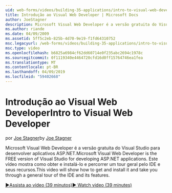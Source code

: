 ```yaml
---
uid: web-forms/videos/building-35-applications/intro-to-visual-web-developer
title: Introdução ao Visual Web Developer | Microsoft Docs
author: JoeStagner
description: Microsoft Visual Web Developer é a versão gratuita do Visual Studio para desenvolver aplicativos ASP.NET. Este vídeo mostra como obter e instalar a ele e t...
ms.author: riande
ms.date: 04/09/2009
ms.assetid: 5ff5c2eb-825b-4d70-9e19-f1fd64310752
msc.legacyurl: /web-forms/videos/building-35-applications/intro-to-visual-web-developer
msc.type: video
ms.openlocfilehash: b6825a6984cf62dd60714e0f235abc2694c1978c
ms.sourcegitcommit: 0f1119340e4464720cfd16d0ff15764746ea1fea
ms.translationtype: MT
ms.contentlocale: pt-BR
ms.lasthandoff: 04/09/2019
ms.locfileid: "59402668"
---
```

# <a name="intro-to-visual-web-developer"></a><span data-ttu-id="607d1-104">Introdução ao Visual Web Developer</span><span class="sxs-lookup"><span data-stu-id="607d1-104">Intro to Visual Web Developer</span></span>

<span data-ttu-id="607d1-105">por [Joe Stagner](https://github.com/JoeStagner)</span><span class="sxs-lookup"><span data-stu-id="607d1-105">by [Joe Stagner](https://github.com/JoeStagner)</span></span>

<span data-ttu-id="607d1-106">Microsoft Visual Web Developer é a versão gratuita do Visual Studio para desenvolver aplicativos ASP.NET.</span><span class="sxs-lookup"><span data-stu-id="607d1-106">Microsoft Visual Web Developer is the FREE version of Visual Studio for developing ASP.NET applications.</span></span> <span data-ttu-id="607d1-107">Este vídeo mostra como obter e instalá-lo e percorrer um tour geral pelo IDE e seus recursos.</span><span class="sxs-lookup"><span data-stu-id="607d1-107">This video will show how to get and install it and take you through a general tour of the IDE and its features.</span></span>

[<span data-ttu-id="607d1-108">&#9654;Assista ao vídeo (39 minutos)</span><span class="sxs-lookup"><span data-stu-id="607d1-108">&#9654; Watch video (39 minutes)</span></span>](https://channel9.msdn.com/Blogs/ASP-NET-Site-Videos/intro-to-visual-web-developer)
